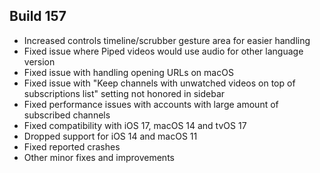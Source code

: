 ## Build 157
* Increased controls timeline/scrubber gesture area for easier handling
* Fixed issue where Piped videos would use audio for other language version
* Fixed issue with handling opening URLs on macOS
* Fixed issue with "Keep channels with unwatched videos on top of subscriptions list" setting not honored in sidebar
* Fixed performance issues with accounts with large amount of subscribed channels
* Fixed compatibility with iOS 17, macOS 14 and tvOS 17
* Dropped support for iOS 14 and macOS 11
* Fixed reported crashes
* Other minor fixes and improvements
